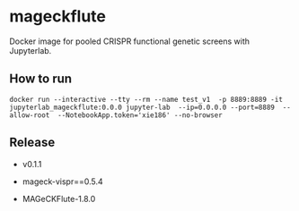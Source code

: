 # mageckflute

Docker image for pooled CRISPR functional genetic screens with Jupyterlab.


## How to run 

```
docker run --interactive --tty --rm --name test_v1  -p 8889:8889 -it jupyterlab_mageckflute:0.0.0 jupyter-lab  --ip=0.0.0.0 --port=8889  --allow-root  --NotebookApp.token='xie186' --no-browser
```

## Release

- v0.1.1 

* mageck-vispr==0.5.4

* MAGeCKFlute-1.8.0


